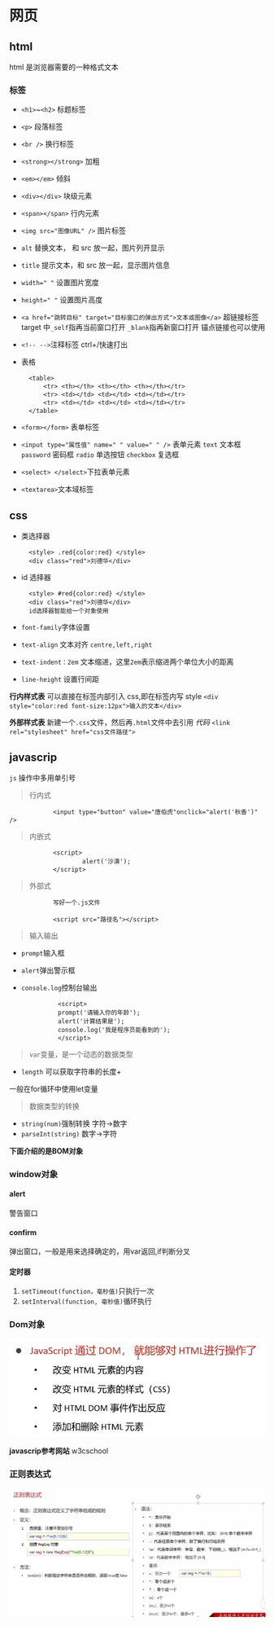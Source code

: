 # 网页

## html

html 是浏览器需要的一种格式文本

### 标签

- `<h1>`~`<h2>` 标题标签

- `<p>` 段落标签

- `<br />` 换行标签

- `<strong></strong>` 加粗

- `<em></em>` 倾斜

- `<div></div>` 块级元素

- `<span></span>` 行内元素

- `<img src="图像URL" />` 图片标签

- `alt` 替换文本， 和 src 放一起，图片列开显示

- `title` 提示文本，和 src 放一起，显示图片信息

- `width=" "` 设置图片宽度

- `height=" "` 设置图片高度

- `<a href="跳转目标" target="目标窗口的弹出方式">文本或图像</a>` 超链接标签
  target 中`_self`指再当前窗口打开
  `_blank`指再新窗口打开
  锚点链接也可以使用
  
- `<!-- -->`注释标签 ctrl+/快速打出

- 表格

        <table>
            <tr> <th></th> <th></th> <th></th></tr>
            <tr> <td></td> <td></td> <td></td></tr>
            <tr> <td></td> <td></td> <td></td></tr>
        </table>

- `<form></form>` 表单标签

- `<input type="属性值" name=" " value=" " />` 表单元素
  `text` 文本框
  `password` 密码框
  `radio` 单选按钮
  `checkbox` 复选框

- `<select> </select>`下拉表单元素

- `<textarea>`文本域标签

## css

- 类选择器

        <style> .red{color:red} </style>
        <div class="red">刘德华</div>

- id 选择器

        <style> #red{color:red} </style>
        <div class="red">刘德华</div>
        id选择器智能给一个对象使用

- `font-family`字体设置
- `text-align` 文本对齐 `centre,left,right`
- `text-indent：2em` 文本缩进，这里`2em`表示缩进两个单位大小的距离

- `line-height` 设置行间距

**行内样式表**
可以直接在标签内部引入 css,即在标签内写 style
`<div style="color:red font-size:12px">输入的文本</div>`

**外部样式表**
新建一个`.css`文件，然后再`.html`文件中去引用
_代码_ `<link rel="stylesheet" href="css文件路径">`

## javascrip

`js` 操作中多用单引号

> 行内式

                <input type="button" value="唐伯虎"onclick="alert('秋香')" />

> 内嵌式

                <script>
                        alert('沙漠');
                </script>

> 外部式

                写好一个.js文件
    
                <script src="路径名"></script>

> 输入输出

- `prompt`输入框
- `alert`弹出警示框
- `console.log`控制台输出

                <script>
                prompt('请输入你的年龄');
                alert('计算结果是');
                console.log('我是程序员能看到的');
                </script>

> `var`变量，是一个动态的数据类型

- `length` 可以获取字符串的长度+

一般在for循环中使用let变量

> 数据类型的转换

- `string(num)`强制转换 字符->数字
- `parseInt(string)` 数字->字符





**下面介绍的是BOM对象**

### window对象

#### alert

警告窗口

#### confirm

弹出窗口，一般是用来选择确定的，用var返回,if判断分叉

#### 定时器

1. `setTimeout(function，毫秒值)`只执行一次
2. `setInterval(function, 毫秒值)`循环执行





### Dom对象

![image-20230107131134126](images/image-20230107131134126.png)



**javascrip参考网站** w3cschool



### 正则表达式

![image-20230107134612041](images/image-20230107134612041.png)
